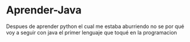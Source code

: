 # Aprender-Java
Despues de aprender python el cual me estaba aburriendo no se por qué voy a seguir con java el primer lenguaje que toqué en la programacion
